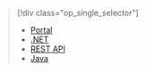 > [!div class="op_single_selector"]
>- [Portal](../articles/media-services/media-services-get-started.md)
>- [.NET](../articles/media-services/media-services-dotnet-get-started.md)
>- [REST API](../articles/media-services/media-services-rest-get-started.md)
>- [Java](../articles/media-services/media-services-java-how-to-use.md)